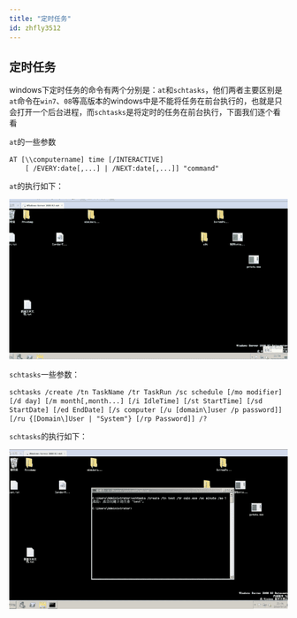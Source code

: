 ```yaml
---
title: "定时任务"
id: zhfly3512
---
```


## 定时任务

windows下定时任务的命令有两个分别是：`at`和`schtasks`，他们两者主要区别是`at`命令在`win7`、`08`等高版本的windows中是不能将任务在前台执行的，也就是只会打开一个后台进程，而`schtasks`是将定时的任务在前台执行，下面我们逐个看看

`at`的一些参数

```
AT [\\computername] time [/INTERACTIVE]
    [ /EVERY:date[,...] | /NEXT:date[,...]] "command" 
```

`at`的执行如下：

![image](../img/dd9c09e6b933cd7fcae4ab139f7bf44c.png)

`schtasks`一些参数：

```
schtasks /create /tn TaskName /tr TaskRun /sc schedule [/mo modifier] [/d day] [/m month[,month...] [/i IdleTime] [/st StartTime] [/sd StartDate] [/ed EndDate] [/s computer [/u [domain\]user /p password]] [/ru {[Domain\]User | "System"} [/rp Password]] /? 
```

`schtasks`的执行如下：

![image](../img/ebd81e0843c574ae7a6796dd8c0701ae.png)
